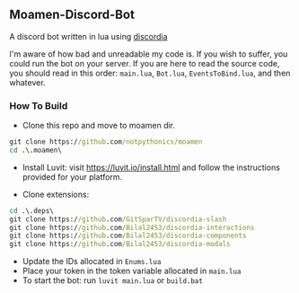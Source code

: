 ## Moamen-Discord-Bot

A discord bot written in lua using [discordia](https://github.com/SinisterRectus/Discordia)

I'm aware of how bad and unreadable my code is.
If you wish to suffer, you could run the bot on your server.
If you are here to read the source code, you should read in this order:
`main.lua`, `Bot.lua`, `EventsToBind.lua`, and then whatever.

### How To Build
- Clone this repo and move to moamen dir.
```bat
git clone https://github.com/notpythonics/moamen
cd .\.moamen\
```

- Install Luvit: visit https://luvit.io/install.html and follow the instructions provided for your platform.

- Clone extensions:
```bat
cd .\.deps\
git clone https://github.com/GitSparTV/discordia-slash
git clone https://github.com/Bilal2453/discordia-interactions
git clone https://github.com/Bilal2453/discordia-components
git clone https://github.com/Bilal2453/discordia-modals
```

- Update the IDs allocated in `Enums.lua`
- Place your token in the token variable allocated in `main.lua`
- To start the bot: run `luvit main.lua` or `build.bat`
